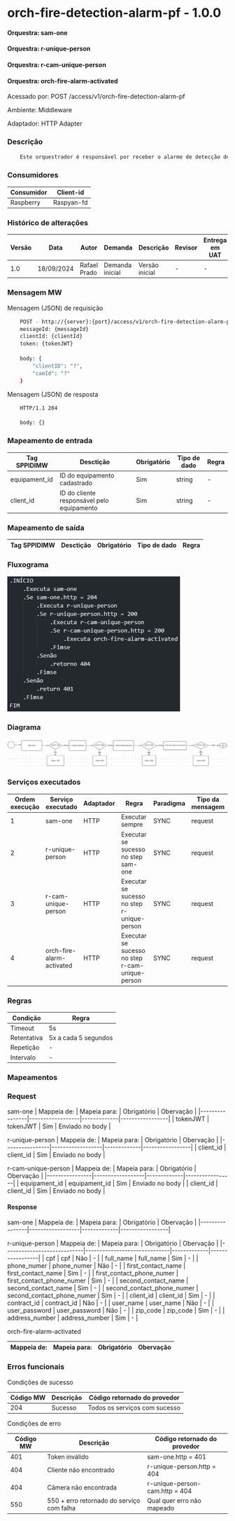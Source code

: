 # orch-fire-detection-alarm-pf - 1.0.0

#### Orquestra: sam-one
#### Orquestra: r-unique-person
#### Orquestra: r-cam-unique-person 
#### Orquestra: orch-fire-alarm-activated

Acessado por: POST /access/v1/orch-fire-detection-alarm-pf

Ambiente: Middleware

Adaptador: HTTP Adapter

### Descrição

```bash
    Este orquestrador é responsável por receber o alarme de detecção de incêndio
```

### Consumidores
| Consumidor | Client-id  |
|------------|------------|
| Raspberry  | Raspyan-fd |

### Histórico de alterações
| Versão |    Data    |     Autor    |     Demanda     |    Descrição   | Revisor | Entrega em UAT |
|--------|------------|--------------|-----------------|----------------|---------|----------------|
| 1.0    | 18/09/2024 | Rafael Prado | Demanda inicial | Versão inicial | -       | -              |

### Mensagem MW

Mensagem (JSON) de requisição
```bash
    POST - http://{server}:{port}/access/v1/orch-fire-detection-alarm-pf
    messageId: {messageId}
    clientId: {clientId}
    token: {tokenJWT}

    body: {
        "clientID": "?",
        "camId": "?"
    }
```

Mensagem (JSON) de resposta
```bash
    HTTP/1.1 204

    body: {}
```

### Mapeamento de entrada

|        Tag SPPIDIMW         |                  Desctição                 |     Obrigatório    |     Tipo de dado     | Regra |
|-----------------------------|--------------------------------------------|--------------------|----------------------|-------|
| equipament_id               | ID do equipamento cadastrado               | Sim                |  string              | -     |
| client_id                   | ID do cliente responsável pelo equipamento | Sim                |  string              | -     |

### Mapeamento de saída

|        Tag SPPIDIMW         |                  Desctição                 |     Obrigatório    |     Tipo de dado     | Regra |
|-----------------------------|--------------------------------------------|--------------------|----------------------|-------|


### Fluxograma

![fluxograma-orch-fire-detection-alarm-pf](fluxograma-orch-fire-detection-alarm-pf.png)

### Diagrama
![diagrama-orch-fire-detection-alarm-pf](diagrama-orch-fire-detection-alarm-pf.png)


### Serviços executados

| Ordem execução |      Serviço executado      | Adaptador |                      Regra                      | Paradigma | Tipo da mensagem |
|----------------|-----------------------------|-----------|-------------------------------------------------|-----------|------------------|
| 1              | sam-one                     | HTTP      | Executar sempre                                 | SYNC      | request          |
| 2              | r-unique-person             | HTTP      | Executar se sucesso no step sam-one             | SYNC      | request          |
| 3              | r-cam-unique-person         | HTTP      | Executar se sucesso no step r-unique-person     | SYNC      | request          |
| 4              | orch-fire-alarm-activated   | HTTP      | Executar se sucesso no step r-cam-unique-person | SYNC      | request          |

### Regras

|   Condição  |         Regra        |
|-------------|----------------------|
| Timeout     | 5s                   |
| Retentativa | 5x a cada 5 segundos |
| Repetição   | -                    |
| Intervalo   | -                    |

### Mapeamentos

### Request

sam-one
|   Mappeia de:  |   Mapeia para:   | Obrigatório |    Obervação    |
|----------------|------------------|-------------|-----------------|
| tokenJWT       | tokenJWT         | Sim         | Enviado no body |

r-unique-person
|   Mappeia de:  |   Mapeia para:   | Obrigatório |    Obervação    |
|----------------|------------------|-------------|-----------------|
| client_id      | client_id        | Sim         | Enviado no body |

r-cam-unique-person
|   Mappeia de:  |   Mapeia para:   | Obrigatório |    Obervação    |
|----------------|------------------|-------------|-----------------|
| equipament_id  | equipament_id    | Sim         | Enviado no body |
| client_id      | client_id        | Sim         | Enviado no body |


#### Response

sam-one
|   Mappeia de:  |   Mapeia para:   | Obrigatório |    Obervação    |
|----------------|------------------|-------------|-----------------|

r-unique-person
|         Mappeia de:        |         Mapeia para:         | Obrigatório |    Obervação    |
|----------------------------|------------------------------|-------------|-----------------|
| cpf                        | cpf                          | Não         | -               |
| full_name                  | full_name                    | Sim         | -               |
| phone_numer                | phone_numer                  | Não         | -               |
| first_contact_name         | first_contact_name           | Sim         | -               |
| first_contact_phone_numer  | first_contact_phone_numer    | Sim         | -               |
| second_contact_name        | second_contact_name          | Sim         | -               |
| second_contact_phone_numer | second_contact_phone_numer   | Sim         | -               |
| client_id                  | client_id                    | Sim         | -               |
| contract_id                | contract_id                  | Não         | -               |
| user_name                  | user_name                    | Não         | -               |
| user_password              | user_password                | Não         | -               |
| zip_code                   | zip_code                     | Sim         | -               |
| address_number             | address_number               | Sim         | -               |

orch-fire-alarm-activated

|         Mappeia de:        |         Mapeia para:         | Obrigatório |    Obervação    |
|----------------------------|------------------------------|-------------|-----------------|


### Erros funcionais

Condições de sucesso

| Código MW | Descrição | Código retornado do provedor  |
|-----------|-----------|-------------------------------|
| 204       | Sucesso   | Todos os serviços com sucesso |

Condições de erro

| Código MW |                  Descrição                 |  Código retornado do provedor  |
|-----------|--------------------------------------------|--------------------------------|
| 401       | Token inválido                             | sam-one.http = 401             |
| 404       | Cliente não encontrado                     | r-unique-person.http = 404     |
| 404       | Câmera não encontrada                      | r-unique-person-cam.http = 404 |
| 550       | 550 + erro retornado do serviço com falha  | Qual quer erro não mapeado     |

